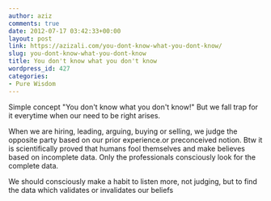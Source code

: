 ```yaml
---
author: aziz
comments: true
date: 2012-07-17 03:42:33+00:00
layout: post
link: https://azizali.com/you-dont-know-what-you-dont-know/
slug: you-dont-know-what-you-dont-know
title: You don't know what you don't know
wordpress_id: 427
categories:
- Pure Wisdom
---
```


Simple concept "You don't know what you don't know!" But we fall trap for it everytime when our need to be right arises.

When we are hiring, leading, arguing, buying or selling, we judge the opposite party based on our prior experience.or preconceived notion. Btw it is scientifically proved that humans fool themselves and make believes based on incomplete data. Only the professionals consciously look for the complete data.

We should consciously make a habit to listen more, not judging, but to find the data which validates or invalidates our beliefs
